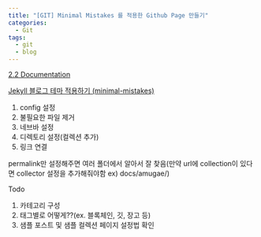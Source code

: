 ```yaml
---
title: "[GIT] Minimal Mistakes 를 적용한 Github Page 만들기"
categories:
  - Git
tags:
  - git
  - blog
---
```


[2.2 Documentation](https://mmistakes.github.io/minimal-mistakes/docs/docs-2-2/)

[Jekyll 블로그 테마 적용하기 (minimal-mistakes)](https://junhobaik.github.io/jekyll-apply-theme/)

1. config 설정
2. 불필요한 파일 제거
3. 네브바 설정
4. 디렉토리 설정(컬렉션 추가)
5. 링크 연결

permalink만 설정해주면 여러 폴더에서 알아서 잘 찾음(만약 url에 collection이 있다면 collector 설정을 추가해줘야함 ex) docs/amugae/)

Todo

1. 카테고리 구성
2. 태그별로 어떻게??(ex. 블록체인, 깃, 장고 등)
3. 샘플 포스트 및 샘플 컬렉션 페이지 설정법 확인
